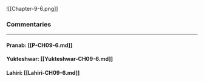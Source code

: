 ![[Chapter-9-6.png]]

### Commentaries

---

#### Pranab: [[P-CH09-6.md]]

#### Yukteshwar: [[Yukteshwar-CH09-6.md]]

#### Lahiri: [[Lahiri-CH09-6.md]]
